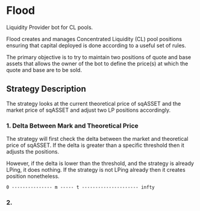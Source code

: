 # Flood

Liquidity Provider bot for CL pools.

Flood creates and manages Concentrated Liquidity (CL) pool positions ensuring that capital deployed is done according to a useful set of rules.

The primary objective is to try to maintain two positions of quote and base assets that allows the owner of the bot to define the price(s) at which the quote and base are to be sold.

## Strategy Description

The strategy looks at the current theoretical price of sqASSET and the market price of sqASSET and adjust two LP positions accordingly.

### 1. Delta Between Mark and Theoretical Price

The strategy will first check the delta between the market and theoretical price of sqASSET. If the delta is greater than a specific threshold then it adjusts the positions.

However, if the delta is lower than the threshold, and the strategy is already LPing, it does nothing. If the strategy is not LPing already then it creates position nonetheless.

```
0 --------------- m ----- t --------------------- infty
```

### 2.

